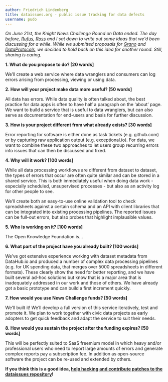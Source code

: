 ```yaml
---
author: Friedrich Lindenberg
title: dataissues.org - public issue tracking for data defects
username: pudo
---
```


*On June 21st, the Knight News Challenge Round on Data ended. The day before, 
[Rufus](http://rufuspollock.org/), [Ross](https://twitter.com/rossjones) and
I sat down to write out some ideas that we'd been discussing for a while. While
we submitted proposals for [Grano](/blog/2012/07/09/grano.html) and [DataProtocols](http://newschallenge.tumblr.com/post/25576949597/data-protocols-rough-consensus-running-code-and), we decided to hold back on this idea for another round. Still, sharing is caring.*

**1. What do you propose to do? [20 words]**

We’ll create a web service where data wranglers and consumers can log errors arising from processing, viewing or using data.

**2. How will your project make data more useful? [50 words]**

All data has errors. While data quality is often talked about, the best practice for data apps is often to have half a paragraph on the ‘about’ page. We want to build a service that is useful to data wranglers, but can also serve as documentation for end-users and basis for further discussion.

**3. How is your project different from what already exists? [30 words]**

Error reporting for software is either done as task tickets (e.g. github.com) or by capturing raw application output (e.g. exceptional.io). For data, we want to combine these two approaches to let users group recurring errors into issues that can then be discussed and fixed. 

**4. Why will it work? [100 words]**

While all data processing workflows are different from dataset to dataset, the types of errors that occur are often quite similar and can be stored in a shared service. This is both immediately useful when doing data work - especially scheduled, unsupervised processes - but also as an activity log for other people to see. 

We’ll create both an easy-to-use online validation tool to check spreadsheets against a certain schema and an API with client libraries that can be integrated into existing processing pipelines. The reported issues can be full-out errors, but also probes that highlight implausible values.

**5. Who is working on it? [100 words]**

The Open Knowledge Foundation is... 

**6. What part of the project have you already built? [100 words]**

We’ve got extensive experience working with dataset metadata from DataHub.io and produced a number of complex data processing pipelines (e.g. for UK spending data, that merges over 5000 spreadsheets in different formats). These clearly show the need for better reporting, and we have built several ad-hoc solutions but know that is a major area that is inadequately addressed in our work and those of others. We have already got a basic prototype and can build a first increment quickly.

**7. How would you use News Challenge funds? [50 words]**

We’ll built it! We’ll develop a full version of this service iteratively, test and promote it. We plan to work together with civic data projects as early adopters to get quick feedback and adapt the service to suit their needs. 

**8. How would you sustain the project after the funding expires? [50 words]**

This will be perfectly suited to SaaS freemium model in which heavy and/or professional users who need to report large amounts of errors and generate complex reports pay a subscription fee. In addition as open-source software the project can be re-used and extended by others.

**If you think this is a good idea, [help hacking and contribute patches to the dataissues repository](http://github.com/okfn/dataissues)!**
